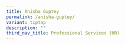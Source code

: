 ```yaml
---
title: Anisha Guptey
permalink: /anisha-guptey/
variant: tiptap
description: ""
third_nav_title: Professional Services (HR)
---
```

